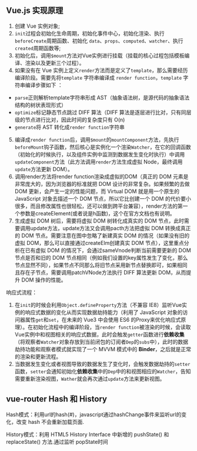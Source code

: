 ## Vue.js 实现原理

1. 创建 Vue 实例对象;
2. `init`过程会初始化生命周期，初始化事件中心，初始化渲染、执行`beforeCreate`周期函数、初始化 `data`、`props`、`computed`、`watcher`、执行`created`周期函数等;
3. 初始化后，调用`$mount`方法对Vue实例进行挂载（挂载的核心过程包括模板编译、渲染以及更新三个过程）。
4. 如果没有在 Vue 实例上定义`render`方法而是定义了`template`，那么需要经历编译阶段。需要先将`template` 字符串编译成 `render function`，`template` 字符串编译步骤如下 ：

* `parse`正则解析template字符串形成 AST（抽象语法树，是源代码的抽象语法结构的树状表现形式）
* `optimize`标记静态节点跳过 DIFF 算法（DIFF 算法是逐层进行比对，只有同层级的节点进行比对，因此时间的复杂度只有 O(n)
* `generate`将 AST 转化成`render function`字符串

5. 编译成`render function`后，调用`$mount`的`mountComponent`方法，先执行`beforeMount`钩子函数，然后核心是实例化一个渲染`Watcher`，在它的回调函数（初始化的时候执行，以及组件实例中监测到数据发生变化时执行）中调用`updateComponent`方法（此方法调用`render`方法生成虚拟 Node，最终调用`update`方法更新 DOM）。
6. 调用render方法将render function渲染成虚拟的DOM（真正的 DOM 元素是非常庞大的，因为浏览器的标准就把 DOM 设计的非常复杂。如果频繁的去做 DOM 更新，会产生一定的性能问题，而 Virtual DOM 就是用一个原生的 JavaScript 对象去描述一个 DOM 节点，所以它比创建一个 DOM 的代价要小很多，而且修改属性也很轻松，还可以做到跨平台兼容），render方法的第一个参数是createElement(或者说是h函数)，这个在官方文档也有说明。
7. 生成虚拟 DOM 树后，需要将虚拟 DOM 树转化成真实的 DOM 节点，此时需要调用update方法，update方法又会调用pacth方法把虚拟 DOM 转换成真正的 DOM 节点。需要注意在图中忽略了新建真实 DOM 的情况（如果没有旧的虚拟 DOM，那么可以直接通过createElm创建真实 DOM 节点），这里重点分析在已有虚拟 DOM 的情况下，会通过sameVnode判断当前需要更新的 DOM节点是否和旧的 DOM 节点相同（例如我们设置的key属性发生了变化，那么节点显然不同），如果节点不同那么将旧节点采用新节点替换即可，如果相同且存在子节点，需要调用patchVNode方法执行 DIFF 算法更新 DOM，从而提升 DOM 操作的性能。

响应式流程：

1. 在`init`的时候会利用`Object.defineProperty`方法（不兼容 IE8）监听Vue实例的响应式数据的变化从而实现数据劫持能力（利用了 JavaScript 对象的访问器属性`get`和`set`，在未来的 Vue3 中会使用 ES6 的Proxy来优化响应式原理）。在初始化流程中的编译阶段，当`render function`被渲染的时候，会读取Vue实例中和视图相关的响应式数据，此时会触发`getter`函数进行**依赖收集**（将观察者`Watcher`对象存放到当前闭包的订阅者`Dep`的`subs`中），此时的数据劫持功能和观察者模式就实现了一个 MVVM 模式中的 **Binder**，之后就是正常的渲染和更新流程。
2. 当数据发生变化或者视图导致的数据发生了变化时，会触发数据劫持的`setter`函数，`setter`会通知初始化**依赖收集**中的`Dep`中的和视图相应的`Watcher`，告知需要重新渲染视图，`Wather`就会再次通过`update`方法来更新视图。

## vue-router Hash 和 History

Hash模式：利用url的hash(#)，javascript通过hashChange事件来监听url的变化，改变 hash 不会重新加载页面.

History模式：利用 HTML5 History Interface 中新增的 pushState() 和 replaceState() 方法.通过监听 popState时间

